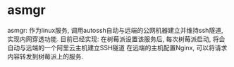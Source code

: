 # asmgr
asmgr: 作为linux服务, 调用autossh自动与远端的公网机器建立并维持ssh隧道, 实现内网穿透功能. 
目前已经实现: 在树莓派设置该服务后, 每次树莓派启动, 将会自动与远端的一个阿里云主机建立SSH隧道
  在远端的主机配置Nginx, 可以将请求内容转发到树莓派上的服务.
